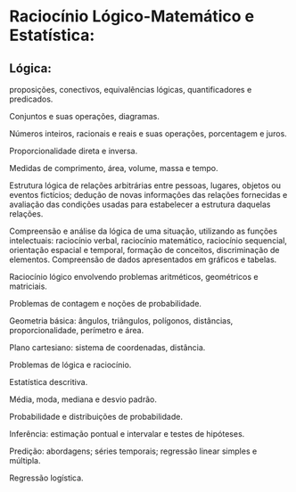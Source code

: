 # Raciocínio Lógico-Matemático e Estatística: 

## Lógica: 

proposições, conectivos, equivalências lógicas, quantificadores e predicados. 

Conjuntos e suas operações, diagramas. 

Números inteiros, racionais e reais e suas operações, porcentagem e juros. 

Proporcionalidade direta e inversa. 

Medidas de comprimento, área, volume, massa e tempo. 

Estrutura lógica de relações arbitrárias entre pessoas, lugares, objetos ou eventos fictícios; dedução de novas informações das relações fornecidas e avaliação das condições usadas para estabelecer a estrutura daquelas relações. 

Compreensão e análise da lógica de uma situação, utilizando as funções intelectuais: raciocínio verbal, raciocínio matemático, raciocínio sequencial, orientação espacial e temporal, formação de conceitos, discriminação de elementos. Compreensão de dados apresentados em gráficos e tabelas. 

Raciocínio lógico envolvendo problemas aritméticos, geométricos e matriciais. 

Problemas de contagem e noções de probabilidade. 

Geometria básica: ângulos, triângulos, polígonos, distâncias, proporcionalidade, perímetro e área. 

Plano cartesiano: sistema de coordenadas, distância. 

Problemas de lógica e raciocínio. 

Estatística descritiva. 

Média, moda, mediana e desvio padrão. 

Probabilidade e distribuições de probabilidade. 

Inferência: estimação pontual e intervalar e testes de hipóteses. 

Predição: abordagens; séries temporais; regressão linear simples e múltipla. 

Regressão logística.
